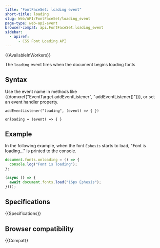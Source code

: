 ```yaml
---
title: "FontFaceSet: loading event"
short-title: loading
slug: Web/API/FontFaceSet/loading_event
page-type: web-api-event
browser-compat: api.FontFaceSet.loading_event
sidebar:
  - apiref:
      - CSS Font Loading API
---
```


{{AvailableInWorkers}}

The `loading` event fires when the document begins loading fonts.

## Syntax

Use the event name in methods like {{domxref("EventTarget.addEventListener", "addEventListener()")}}, or set an event handler property.

```js-nolint
addEventListener("loading", (event) => { })

onloading = (event) => { }
```

## Example

In the following example, when the font `Ephesis` starts to load, "Font is loading…" is printed to the console.

```js
document.fonts.onloading = () => {
  console.log("Font is loading");
};

(async () => {
  await document.fonts.load("16px Ephesis");
})();
```

## Specifications

{{Specifications}}

## Browser compatibility

{{Compat}}
